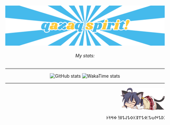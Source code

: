 ![qazaq spirit](qazaqspirit.png)

<div align="center">
<h6>My stats:</h6>
  
---  
  
![GitHub stats](https://github-readme-stats.vercel.app/api?username=merkilgen&hide_border=true&theme=github_dark&layout=compact&hide_rank=true&show_icons=true&custom_title=GitHub%20Stats)
![WakaTime stats](https://github-readme-stats.vercel.app/api/wakatime?username=serwennn\&layout=compact&hide_border=true&theme=github_dark&rank_icon=github&layout=compact&langs_count=5&custom_title=WakaTime%20Stats)

---


</div>


<div align="right">
  <img align="top" width="140" src="takanashirikka.png" alt="rikka">
  <p>𐰖𐰁𐰵𐰦𐰁⁚𐰌𐰁𐰼𐰅⁚𐰆𐰬𐰁𐰞𐰁𐰑! 𐰢𐰺𐰚𐰄⁚</p>
  <!-- <p><img align="bottom" width="200" src="qaraotkel.png"></p> -->
</div>
